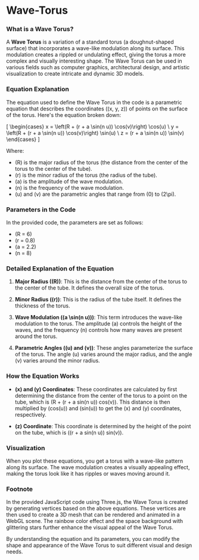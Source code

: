 # Wave-Torus

### What is a Wave Torus?

A **Wave Torus** is a variation of a standard torus (a doughnut-shaped surface) that incorporates a wave-like modulation along its surface. This modulation creates a rippled or undulating effect, giving the torus a more complex and visually interesting shape. The Wave Torus can be used in various fields such as computer graphics, architectural design, and artistic visualization to create intricate and dynamic 3D models.

### Equation Explanation

The equation used to define the Wave Torus in the code is a parametric equation that describes the coordinates \((x, y, z)\) of points on the surface of the torus. Here's the equation broken down:

\[
\begin{cases}
x = \left(R + (r + a \sin(n u)) \cos(v)\right) \cos(u) \\
y = \left(R + (r + a \sin(n u)) \cos(v)\right) \sin(u) \\
z = (r + a \sin(n u)) \sin(v)
\end{cases}
\]

Where:
- \(R\) is the major radius of the torus (the distance from the center of the torus to the center of the tube).
- \(r\) is the minor radius of the torus (the radius of the tube).
- \(a\) is the amplitude of the wave modulation.
- \(n\) is the frequency of the wave modulation.
- \(u\) and \(v\) are the parametric angles that range from \(0\) to \(2\pi\).

### Parameters in the Code

In the provided code, the parameters are set as follows:
- \(R = 6\)
- \(r = 0.8\)
- \(a = 2.2\)
- \(n = 8\)

### Detailed Explanation of the Equation

1. **Major Radius (\(R\))**: This is the distance from the center of the torus to the center of the tube. It defines the overall size of the torus.

2. **Minor Radius (\(r\))**: This is the radius of the tube itself. It defines the thickness of the torus.

3. **Wave Modulation (\(a \sin(n u)\))**: This term introduces the wave-like modulation to the torus. The amplitude \(a\) controls the height of the waves, and the frequency \(n\) controls how many waves are present around the torus.

4. **Parametric Angles (\(u\) and \(v\))**: These angles parameterize the surface of the torus. The angle \(u\) varies around the major radius, and the angle \(v\) varies around the minor radius.

### How the Equation Works

- **\(x\) and \(y\) Coordinates**: These coordinates are calculated by first determining the distance from the center of the torus to a point on the tube, which is \(R + (r + a sin(n u)) cos(v)\). This distance is then multiplied by (cos(u)\) and (sin(u)\) to get the \(x\) and \(y\) coordinates, respectively.
  
- **\(z\) Coordinate**: This coordinate is determined by the height of the point on the tube, which is \((r + a sin(n u)) sin(v)\).

### Visualization

When you plot these equations, you get a torus with a wave-like pattern along its surface. The wave modulation creates a visually appealing effect, making the torus look like it has ripples or waves moving around it.

### Footnote 

In the provided JavaScript code using Three.js, the Wave Torus is created by generating vertices based on the above equations. These vertices are then used to create a 3D mesh that can be rendered and animated in a WebGL scene. The rainbow color effect and the space background with glittering stars further enhance the visual appeal of the Wave Torus.

By understanding the equation and its parameters, you can modify the shape and appearance of the Wave Torus to suit different visual and design needs.
